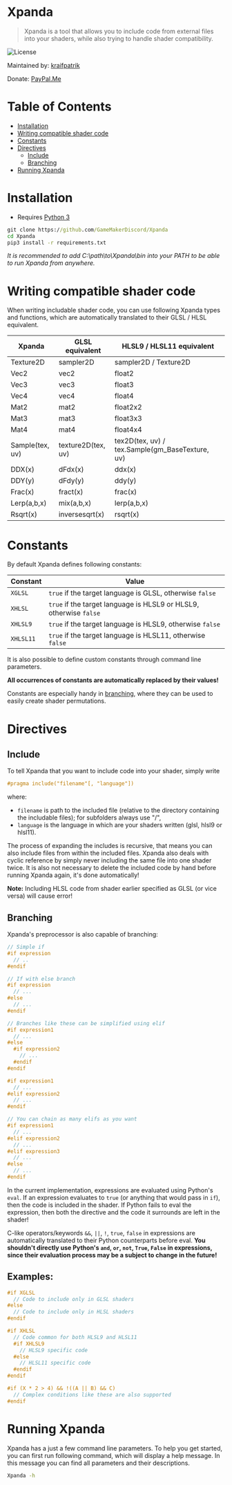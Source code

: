 # Xpanda
> Xpanda is a tool that allows you to include code from external files into your shaders, while also trying to handle shader compatibility.

![License](https://img.shields.io/github/license/GameMakerDiscord/Xpanda)

Maintained by: [kraifpatrik](https://github.com/kraifpatrik)

Donate: [PayPal.Me](https://www.paypal.me/kraifpatrik/1usd)

# Table of Contents
* [Installation](#installation)
* [Writing compatible shader code](#writing-compatible-shader-code)
* [Constants](#constants)
* [Directives](#directives)
  - [Include](#include)
  - [Branching](#branching)
* [Running Xpanda](#running-xpanda)

# Installation
* Requires [Python 3](https://www.python.org/)

```cmd
git clone https://github.com/GameMakerDiscord/Xpanda
cd Xpanda
pip3 install -r requirements.txt
```

*It is recommended to add C:\path\to\Xpanda\bin into your PATH to be able to run Xpanda from anywhere.*

# Writing compatible shader code
When writing includable shader code, you can use following Xpanda types and functions, which are automatically translated to their GLSL / HLSL equivalent.

Xpanda          | GLSL equivalent    | HLSL9 / HLSL11 equivalent
--------------- | ------------------ | -------------------------
Texture2D       | sampler2D          | sampler2D / Texture2D
Vec2            | vec2               | float2
Vec3            | vec3               | float3
Vec4            | vec4               | float4
Mat2            | mat2               | float2x2
Mat3            | mat3               | float3x3
Mat4            | mat4               | float4x4
Sample(tex, uv) | texture2D(tex, uv) | tex2D(tex, uv) / tex.Sample(gm_BaseTexture, uv)
DDX(x)          | dFdx(x)            | ddx(x)
DDY(y)          | dFdy(y)            | ddy(y)
Frac(x)         | fract(x)           | frac(x)
Lerp(a,b,x)     | mix(a,b,x)         | lerp(a,b,x)
Rsqrt(x)        | inversesqrt(x)     | rsqrt(x)

# Constants
By default Xpanda defines following constants:

Constant  | Value
--------- | -----
`XGLSL`   | `true` if the target language is GLSL, otherwise `false`
`XHLSL`   | `true` if the target language is HLSL9 or HLSL9, otherwise `false`
`XHLSL9`  | `true` if the target language is HLSL9, otherwise `false`
`XHLSL11` | `true` if the target language is HLSL11, otherwise `false`

It is also possible to define custom constants through command line parameters.

**All occurrences of constants are automatically replaced by their values!**

Constants are especially handy in [branching](#branching), where they can be used to easily create shader permutations.

# Directives

## Include
To tell Xpanda that you want to include code into your shader, simply write

```cpp
#pragma include("filename"[, "language"])
```

where:
- `filename` is path to the included file (relative to the directory containing the includable files); for subfolders always use "/",
- `language` is the language in which are your shaders written (glsl, hlsl9 or hlsl11).

The process of expanding the includes is recursive, that means you can also include files from within the included files. Xpanda also deals with cyclic reference by simply never including the same file into one shader twice. It is also not necessary to delete the included code by hand before running Xpanda again, it's done automatically!

**Note:** Including HLSL code from shader earlier specified as GLSL (or vice versa) will cause error!

## Branching
Xpanda's preprocessor is also capable of branching:

```cpp
// Simple if
#if expression
  // ..
#endif

// If with else branch
#if expression
  // ...
#else
  // ...
#endif

// Branches like these can be simplified using elif
#if expression1
  // ...
#else
  #if expression2
    // ...
  #endif
#endif

#if expression1
  // ...
#elif expression2
  // ...
#endif

// You can chain as many elifs as you want
#if expression1
  // ...
#elif expression2
  // ...
#elif expression3
  // ...
#else
  // ...
#endif
```

In the current implementation, expressions are evaluated using Python's `eval`. If an expression evaluates to `true` (or anything that would pass in `if`), then the code is included in the shader. If Python fails to eval the expression, then both the directive and the code it surrounds are left in the shader!

C-like operators/keywords `&&`, `||`, `!`, `true`, `false` in expressions are automatically translated to their Python counterparts before eval. **You shouldn't directly use Python's `and`, `or`, `not`, `True`, `False` in expressions, since their evaluation process may be a subject to change in the future!**

## Examples:
```cpp
#if XGLSL
  // Code to include only in GLSL shaders
#else
  // Code to include only in HLSL shaders
#endif

#if XHLSL
  // Code common for both HLSL9 and HLSL11
  #if XHLSL9
    // HLSL9 specific code
  #else
    // HLSL11 specific code
  #endif
#endif

#if (X * 2 > 4) && !((A || B) && C)
  // Complex conditions like these are also supported
#endif
```

# Running Xpanda
Xpanda has a just a few command line parameters. To help you get started, you can first run following command, which will display a help message. In this message you can find all parameters and their descriptions.

```cmd
Xpanda -h
```

